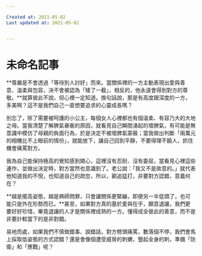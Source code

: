 ```yaml
---

Created at: 2021-05-02
Last updated at: 2021-05-02


---
```


# 未命名記事


**尊嚴是不會透過「等待別人討好」而來。當關係裡的一方主動表現出愛與善意、溫柔與包容，決不會被認為「矮了一截」，相反的，他永遠會得到對方的尊敬。**就算彼此不說，但心裡一定知道。換句話說，那是有高度跟深度的一方，多美啊？這不是我們自己一直想要追求的心靈成長嗎？

別忘了，除了需要被呵護的小公主，每個女人心裡都也有個溫柔、有容乃大的大地之母。當我清楚了解脾氣暴衝的原因，就看見自己瞬間湧起的壞脾氣，有可能是無意識中模仿了母親的負面行為，於是決定不被壞脾氣蒙蔽；當我做出判斷「兩萬元的相機比不上眼前的情份」，就能放下，讓自己回到平靜，不要得理不饒人，抓住機會痛罵對方。

我為自己能保持極高的覺知感到開心，這裡沒有忍耐、沒有委屈，當看見心裡這些運作，並做出決定時，對方當然也意識到了。老公說：「我又不是故意的。」就代表他知道我的不悅，也知道自己的疏忽，所以，窮追猛打，非要對方認錯，意義何在？

**越是擺高姿態，越是興師問罪，只會讓關係更緊繃，即便另一半低頭了，也可能只是外在形勢而已。**甚至，如果對方真的基於愛與在乎，願意退讓，我們更要好好珍惜，畢竟退讓的人才是關係裡成熟的一方。懂得成全彼此的善意，而不是非要計較當下的是非對錯。

易地而處，如果我們不慎做錯事、說錯話，對方劈頭痛罵，數落個不停，我們會馬上採取低姿態的方式認錯？還是會像個遭受威脅的刺蝟，豎起全身的刺，準備「防衛」和「應戰」呢？

